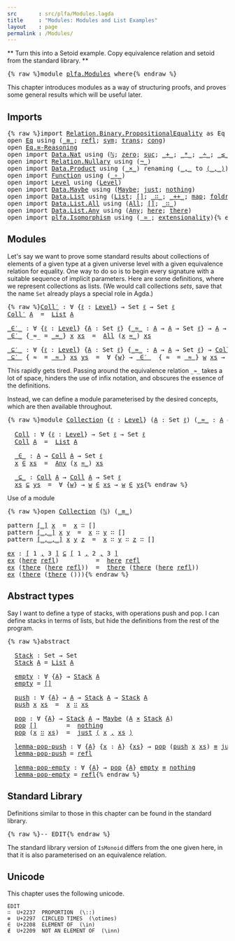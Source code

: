 ```yaml
---
src       : src/plfa/Modules.lagda
title     : "Modules: Modules and List Examples"
layout    : page
permalink : /Modules/
---
```


** Turn this into a Setoid example. Copy equivalence relation and setoid
from the standard library. **

<pre class="Agda">{% raw %}<a id="215" class="Keyword">module</a> <a id="222" href="{% endraw %}{{ site.baseurl }}{% link out/plfa/Modules.md %}{% raw %}" class="Module">plfa.Modules</a> <a id="235" class="Keyword">where</a>{% endraw %}</pre>

This chapter introduces modules as a way of structuring proofs,
and proves some general results which will be useful later.

## Imports

<pre class="Agda">{% raw %}<a id="403" class="Keyword">import</a> <a id="410" href="https://agda.github.io/agda-stdlib/Relation.Binary.PropositionalEquality.html" class="Module">Relation.Binary.PropositionalEquality</a> <a id="448" class="Symbol">as</a> <a id="451" class="Module">Eq</a>
<a id="454" class="Keyword">open</a> <a id="459" href="https://agda.github.io/agda-stdlib/Relation.Binary.PropositionalEquality.html" class="Module">Eq</a> <a id="462" class="Keyword">using</a> <a id="468" class="Symbol">(</a><a id="469" href="https://agda.github.io/agda-stdlib/Agda.Builtin.Equality.html#83" class="Datatype Operator">_≡_</a><a id="472" class="Symbol">;</a> <a id="474" href="https://agda.github.io/agda-stdlib/Agda.Builtin.Equality.html#140" class="InductiveConstructor">refl</a><a id="478" class="Symbol">;</a> <a id="480" href="https://agda.github.io/agda-stdlib/Relation.Binary.PropositionalEquality.Core.html#838" class="Function">sym</a><a id="483" class="Symbol">;</a> <a id="485" href="https://agda.github.io/agda-stdlib/Relation.Binary.PropositionalEquality.Core.html#887" class="Function">trans</a><a id="490" class="Symbol">;</a> <a id="492" href="https://agda.github.io/agda-stdlib/Relation.Binary.PropositionalEquality.html#1170" class="Function">cong</a><a id="496" class="Symbol">)</a>
<a id="498" class="Keyword">open</a> <a id="503" href="https://agda.github.io/agda-stdlib/Relation.Binary.PropositionalEquality.html#3975" class="Module">Eq.≡-Reasoning</a>
<a id="518" class="Keyword">open</a> <a id="523" class="Keyword">import</a> <a id="530" href="https://agda.github.io/agda-stdlib/Data.Nat.html" class="Module">Data.Nat</a> <a id="539" class="Keyword">using</a> <a id="545" class="Symbol">(</a><a id="546" href="https://agda.github.io/agda-stdlib/Agda.Builtin.Nat.html#97" class="Datatype">ℕ</a><a id="547" class="Symbol">;</a> <a id="549" href="https://agda.github.io/agda-stdlib/Agda.Builtin.Nat.html#115" class="InductiveConstructor">zero</a><a id="553" class="Symbol">;</a> <a id="555" href="https://agda.github.io/agda-stdlib/Agda.Builtin.Nat.html#128" class="InductiveConstructor">suc</a><a id="558" class="Symbol">;</a> <a id="560" href="https://agda.github.io/agda-stdlib/Agda.Builtin.Nat.html#230" class="Primitive Operator">_+_</a><a id="563" class="Symbol">;</a> <a id="565" href="https://agda.github.io/agda-stdlib/Agda.Builtin.Nat.html#433" class="Primitive Operator">_*_</a><a id="568" class="Symbol">;</a> <a id="570" href="https://agda.github.io/agda-stdlib/Agda.Builtin.Nat.html#320" class="Primitive Operator">_∸_</a><a id="573" class="Symbol">;</a> <a id="575" href="https://agda.github.io/agda-stdlib/Data.Nat.Base.html#845" class="Datatype Operator">_≤_</a><a id="578" class="Symbol">;</a> <a id="580" href="https://agda.github.io/agda-stdlib/Data.Nat.Base.html#910" class="InductiveConstructor">s≤s</a><a id="583" class="Symbol">;</a> <a id="585" href="https://agda.github.io/agda-stdlib/Data.Nat.Base.html#868" class="InductiveConstructor">z≤n</a><a id="588" class="Symbol">)</a>
<a id="590" class="Keyword">open</a> <a id="595" class="Keyword">import</a> <a id="602" href="https://agda.github.io/agda-stdlib/Relation.Nullary.html" class="Module">Relation.Nullary</a> <a id="619" class="Keyword">using</a> <a id="625" class="Symbol">(</a><a id="626" href="https://agda.github.io/agda-stdlib/Relation.Nullary.html#464" class="Function Operator">¬_</a><a id="628" class="Symbol">)</a>
<a id="630" class="Keyword">open</a> <a id="635" class="Keyword">import</a> <a id="642" href="https://agda.github.io/agda-stdlib/Data.Product.html" class="Module">Data.Product</a> <a id="655" class="Keyword">using</a> <a id="661" class="Symbol">(</a><a id="662" href="https://agda.github.io/agda-stdlib/Data.Product.html#1353" class="Function Operator">_×_</a><a id="665" class="Symbol">)</a> <a id="667" class="Keyword">renaming</a> <a id="676" class="Symbol">(</a><a id="677" href="https://agda.github.io/agda-stdlib/Agda.Builtin.Sigma.html#139" class="InductiveConstructor Operator">_,_</a> <a id="681" class="Symbol">to</a> <a id="684" href="https://agda.github.io/agda-stdlib/Agda.Builtin.Sigma.html#139" class="InductiveConstructor Operator">⟨_,_⟩</a><a id="689" class="Symbol">)</a>
<a id="691" class="Keyword">open</a> <a id="696" class="Keyword">import</a> <a id="703" href="https://agda.github.io/agda-stdlib/Function.html" class="Module">Function</a> <a id="712" class="Keyword">using</a> <a id="718" class="Symbol">(</a><a id="719" href="https://agda.github.io/agda-stdlib/Function.html#769" class="Function Operator">_∘_</a><a id="722" class="Symbol">)</a>
<a id="724" class="Keyword">open</a> <a id="729" class="Keyword">import</a> <a id="736" href="https://agda.github.io/agda-stdlib/Level.html" class="Module">Level</a> <a id="742" class="Keyword">using</a> <a id="748" class="Symbol">(</a><a id="749" href="https://agda.github.io/agda-stdlib/Agda.Primitive.html#408" class="Postulate">Level</a><a id="754" class="Symbol">)</a>
<a id="756" class="Keyword">open</a> <a id="761" class="Keyword">import</a> <a id="768" href="https://agda.github.io/agda-stdlib/Data.Maybe.html" class="Module">Data.Maybe</a> <a id="779" class="Keyword">using</a> <a id="785" class="Symbol">(</a><a id="786" href="https://agda.github.io/agda-stdlib/Data.Maybe.Base.html#335" class="Datatype">Maybe</a><a id="791" class="Symbol">;</a> <a id="793" href="https://agda.github.io/agda-stdlib/Data.Maybe.html#705" class="InductiveConstructor">just</a><a id="797" class="Symbol">;</a> <a id="799" href="https://agda.github.io/agda-stdlib/Data.Maybe.html#766" class="InductiveConstructor">nothing</a><a id="806" class="Symbol">)</a>
<a id="808" class="Keyword">open</a> <a id="813" class="Keyword">import</a> <a id="820" href="https://agda.github.io/agda-stdlib/Data.List.html" class="Module">Data.List</a> <a id="830" class="Keyword">using</a> <a id="836" class="Symbol">(</a><a id="837" href="https://agda.github.io/agda-stdlib/Agda.Builtin.List.html#80" class="Datatype">List</a><a id="841" class="Symbol">;</a> <a id="843" href="https://agda.github.io/agda-stdlib/Data.List.Base.html#8785" class="InductiveConstructor">[]</a><a id="845" class="Symbol">;</a> <a id="847" href="https://agda.github.io/agda-stdlib/Agda.Builtin.List.html#132" class="InductiveConstructor Operator">_∷_</a><a id="850" class="Symbol">;</a> <a id="852" href="https://agda.github.io/agda-stdlib/Data.List.Base.html#1454" class="Function Operator">_++_</a><a id="856" class="Symbol">;</a> <a id="858" href="https://agda.github.io/agda-stdlib/Data.List.Base.html#1120" class="Function">map</a><a id="861" class="Symbol">;</a> <a id="863" href="https://agda.github.io/agda-stdlib/Data.List.Base.html#3142" class="Function">foldr</a><a id="868" class="Symbol">;</a> <a id="870" href="https://agda.github.io/agda-stdlib/Data.List.Base.html#5708" class="Function">downFrom</a><a id="878" class="Symbol">)</a>
<a id="880" class="Keyword">open</a> <a id="885" class="Keyword">import</a> <a id="892" href="https://agda.github.io/agda-stdlib/Data.List.All.html" class="Module">Data.List.All</a> <a id="906" class="Keyword">using</a> <a id="912" class="Symbol">(</a><a id="913" href="https://agda.github.io/agda-stdlib/Data.List.All.html#826" class="Datatype">All</a><a id="916" class="Symbol">;</a> <a id="918" href="https://agda.github.io/agda-stdlib/Data.List.All.html#904" class="InductiveConstructor">[]</a><a id="920" class="Symbol">;</a> <a id="922" href="https://agda.github.io/agda-stdlib/Data.List.All.html#921" class="InductiveConstructor Operator">_∷_</a><a id="925" class="Symbol">)</a>
<a id="927" class="Keyword">open</a> <a id="932" class="Keyword">import</a> <a id="939" href="https://agda.github.io/agda-stdlib/Data.List.Any.html" class="Module">Data.List.Any</a> <a id="953" class="Keyword">using</a> <a id="959" class="Symbol">(</a><a id="960" href="https://agda.github.io/agda-stdlib/Data.List.Any.html#856" class="Datatype">Any</a><a id="963" class="Symbol">;</a> <a id="965" href="https://agda.github.io/agda-stdlib/Data.List.Any.html#911" class="InductiveConstructor">here</a><a id="969" class="Symbol">;</a> <a id="971" href="https://agda.github.io/agda-stdlib/Data.List.Any.html#964" class="InductiveConstructor">there</a><a id="976" class="Symbol">)</a>
<a id="978" class="Keyword">open</a> <a id="983" class="Keyword">import</a> <a id="990" href="{% endraw %}{{ site.baseurl }}{% link out/plfa/Isomorphism.md %}{% raw %}" class="Module">plfa.Isomorphism</a> <a id="1007" class="Keyword">using</a> <a id="1013" class="Symbol">(</a><a id="1014" href="{% endraw %}{{ site.baseurl }}{% link out/plfa/Isomorphism.md %}{% raw %}#5537" class="Record Operator">_≃_</a><a id="1017" class="Symbol">;</a> <a id="1019" href="{% endraw %}{{ site.baseurl }}{% link out/plfa/Isomorphism.md %}{% raw %}#3791" class="Postulate">extensionality</a><a id="1033" class="Symbol">)</a>{% endraw %}</pre>



## Modules

Let's say we want to prove some standard results about collections of
elements of a given type at a given universe level with a given
equivalence relation for equality. One way to do so is to begin every
signature with a suitable sequence of implicit parameters.  Here are
some definitions, where we represent collections as lists.  (We would
call collections *sets*, save that the name `Set` already plays a
special role in Agda.)

<pre class="Agda">{% raw %}<a id="Coll′"></a><a id="1507" href="{% endraw %}{{ site.baseurl }}{% link out/plfa/Modules.md %}{% raw %}#1507" class="Function">Coll′</a> <a id="1513" class="Symbol">:</a> <a id="1515" class="Symbol">∀</a> <a id="1517" class="Symbol">{</a><a id="1518" href="{% endraw %}{{ site.baseurl }}{% link out/plfa/Modules.md %}{% raw %}#1518" class="Bound">ℓ</a> <a id="1520" class="Symbol">:</a> <a id="1522" href="https://agda.github.io/agda-stdlib/Agda.Primitive.html#408" class="Postulate">Level</a><a id="1527" class="Symbol">}</a> <a id="1529" class="Symbol">→</a> <a id="1531" class="PrimitiveType">Set</a> <a id="1535" href="{% endraw %}{{ site.baseurl }}{% link out/plfa/Modules.md %}{% raw %}#1518" class="Bound">ℓ</a> <a id="1537" class="Symbol">→</a> <a id="1539" class="PrimitiveType">Set</a> <a id="1543" href="{% endraw %}{{ site.baseurl }}{% link out/plfa/Modules.md %}{% raw %}#1518" class="Bound">ℓ</a>
<a id="1545" href="{% endraw %}{{ site.baseurl }}{% link out/plfa/Modules.md %}{% raw %}#1507" class="Function">Coll′</a> <a id="1551" href="{% endraw %}{{ site.baseurl }}{% link out/plfa/Modules.md %}{% raw %}#1551" class="Bound">A</a>  <a id="1554" class="Symbol">=</a>  <a id="1557" href="https://agda.github.io/agda-stdlib/Agda.Builtin.List.html#80" class="Datatype">List</a> <a id="1562" href="{% endraw %}{{ site.baseurl }}{% link out/plfa/Modules.md %}{% raw %}#1551" class="Bound">A</a>

<a id="_∈′_"></a><a id="1565" href="{% endraw %}{{ site.baseurl }}{% link out/plfa/Modules.md %}{% raw %}#1565" class="Function Operator">_∈′_</a> <a id="1570" class="Symbol">:</a> <a id="1572" class="Symbol">∀</a> <a id="1574" class="Symbol">{</a><a id="1575" href="{% endraw %}{{ site.baseurl }}{% link out/plfa/Modules.md %}{% raw %}#1575" class="Bound">ℓ</a> <a id="1577" class="Symbol">:</a> <a id="1579" href="https://agda.github.io/agda-stdlib/Agda.Primitive.html#408" class="Postulate">Level</a><a id="1584" class="Symbol">}</a> <a id="1586" class="Symbol">{</a><a id="1587" href="{% endraw %}{{ site.baseurl }}{% link out/plfa/Modules.md %}{% raw %}#1587" class="Bound">A</a> <a id="1589" class="Symbol">:</a> <a id="1591" class="PrimitiveType">Set</a> <a id="1595" href="{% endraw %}{{ site.baseurl }}{% link out/plfa/Modules.md %}{% raw %}#1575" class="Bound">ℓ</a><a id="1596" class="Symbol">}</a> <a id="1598" class="Symbol">{</a><a id="1599" href="{% endraw %}{{ site.baseurl }}{% link out/plfa/Modules.md %}{% raw %}#1599" class="Bound Operator">_≈_</a> <a id="1603" class="Symbol">:</a> <a id="1605" href="{% endraw %}{{ site.baseurl }}{% link out/plfa/Modules.md %}{% raw %}#1587" class="Bound">A</a> <a id="1607" class="Symbol">→</a> <a id="1609" href="{% endraw %}{{ site.baseurl }}{% link out/plfa/Modules.md %}{% raw %}#1587" class="Bound">A</a> <a id="1611" class="Symbol">→</a> <a id="1613" class="PrimitiveType">Set</a> <a id="1617" href="{% endraw %}{{ site.baseurl }}{% link out/plfa/Modules.md %}{% raw %}#1575" class="Bound">ℓ</a><a id="1618" class="Symbol">}</a> <a id="1620" class="Symbol">→</a> <a id="1622" href="{% endraw %}{{ site.baseurl }}{% link out/plfa/Modules.md %}{% raw %}#1587" class="Bound">A</a> <a id="1624" class="Symbol">→</a> <a id="1626" href="{% endraw %}{{ site.baseurl }}{% link out/plfa/Modules.md %}{% raw %}#1507" class="Function">Coll′</a> <a id="1632" href="{% endraw %}{{ site.baseurl }}{% link out/plfa/Modules.md %}{% raw %}#1587" class="Bound">A</a> <a id="1634" class="Symbol">→</a> <a id="1636" class="PrimitiveType">Set</a> <a id="1640" href="{% endraw %}{{ site.baseurl }}{% link out/plfa/Modules.md %}{% raw %}#1575" class="Bound">ℓ</a>
<a id="1642" href="{% endraw %}{{ site.baseurl }}{% link out/plfa/Modules.md %}{% raw %}#1565" class="Function Operator">_∈′_</a> <a id="1647" class="Symbol">{</a><a id="1648" class="Argument">_≈_</a> <a id="1652" class="Symbol">=</a> <a id="1654" href="{% endraw %}{{ site.baseurl }}{% link out/plfa/Modules.md %}{% raw %}#1654" class="Bound Operator">_≈_</a><a id="1657" class="Symbol">}</a> <a id="1659" href="{% endraw %}{{ site.baseurl }}{% link out/plfa/Modules.md %}{% raw %}#1659" class="Bound">x</a> <a id="1661" href="{% endraw %}{{ site.baseurl }}{% link out/plfa/Modules.md %}{% raw %}#1661" class="Bound">xs</a>  <a id="1665" class="Symbol">=</a>  <a id="1668" href="https://agda.github.io/agda-stdlib/Data.List.All.html#826" class="Datatype">All</a> <a id="1672" class="Symbol">(</a><a id="1673" href="{% endraw %}{{ site.baseurl }}{% link out/plfa/Modules.md %}{% raw %}#1659" class="Bound">x</a> <a id="1675" href="{% endraw %}{{ site.baseurl }}{% link out/plfa/Modules.md %}{% raw %}#1654" class="Bound Operator">≈_</a><a id="1677" class="Symbol">)</a> <a id="1679" href="{% endraw %}{{ site.baseurl }}{% link out/plfa/Modules.md %}{% raw %}#1661" class="Bound">xs</a>

<a id="_⊆′_"></a><a id="1683" href="{% endraw %}{{ site.baseurl }}{% link out/plfa/Modules.md %}{% raw %}#1683" class="Function Operator">_⊆′_</a> <a id="1688" class="Symbol">:</a> <a id="1690" class="Symbol">∀</a> <a id="1692" class="Symbol">{</a><a id="1693" href="{% endraw %}{{ site.baseurl }}{% link out/plfa/Modules.md %}{% raw %}#1693" class="Bound">ℓ</a> <a id="1695" class="Symbol">:</a> <a id="1697" href="https://agda.github.io/agda-stdlib/Agda.Primitive.html#408" class="Postulate">Level</a><a id="1702" class="Symbol">}</a> <a id="1704" class="Symbol">{</a><a id="1705" href="{% endraw %}{{ site.baseurl }}{% link out/plfa/Modules.md %}{% raw %}#1705" class="Bound">A</a> <a id="1707" class="Symbol">:</a> <a id="1709" class="PrimitiveType">Set</a> <a id="1713" href="{% endraw %}{{ site.baseurl }}{% link out/plfa/Modules.md %}{% raw %}#1693" class="Bound">ℓ</a><a id="1714" class="Symbol">}</a> <a id="1716" class="Symbol">{</a><a id="1717" href="{% endraw %}{{ site.baseurl }}{% link out/plfa/Modules.md %}{% raw %}#1717" class="Bound Operator">_≈_</a> <a id="1721" class="Symbol">:</a> <a id="1723" href="{% endraw %}{{ site.baseurl }}{% link out/plfa/Modules.md %}{% raw %}#1705" class="Bound">A</a> <a id="1725" class="Symbol">→</a> <a id="1727" href="{% endraw %}{{ site.baseurl }}{% link out/plfa/Modules.md %}{% raw %}#1705" class="Bound">A</a> <a id="1729" class="Symbol">→</a> <a id="1731" class="PrimitiveType">Set</a> <a id="1735" href="{% endraw %}{{ site.baseurl }}{% link out/plfa/Modules.md %}{% raw %}#1693" class="Bound">ℓ</a><a id="1736" class="Symbol">}</a> <a id="1738" class="Symbol">→</a> <a id="1740" href="{% endraw %}{{ site.baseurl }}{% link out/plfa/Modules.md %}{% raw %}#1507" class="Function">Coll′</a> <a id="1746" href="{% endraw %}{{ site.baseurl }}{% link out/plfa/Modules.md %}{% raw %}#1705" class="Bound">A</a> <a id="1748" class="Symbol">→</a> <a id="1750" href="{% endraw %}{{ site.baseurl }}{% link out/plfa/Modules.md %}{% raw %}#1507" class="Function">Coll′</a> <a id="1756" href="{% endraw %}{{ site.baseurl }}{% link out/plfa/Modules.md %}{% raw %}#1705" class="Bound">A</a> <a id="1758" class="Symbol">→</a> <a id="1760" class="PrimitiveType">Set</a> <a id="1764" href="{% endraw %}{{ site.baseurl }}{% link out/plfa/Modules.md %}{% raw %}#1693" class="Bound">ℓ</a>
<a id="1766" href="{% endraw %}{{ site.baseurl }}{% link out/plfa/Modules.md %}{% raw %}#1683" class="Function Operator">_⊆′_</a> <a id="1771" class="Symbol">{</a><a id="1772" class="Argument">_≈_</a> <a id="1776" class="Symbol">=</a> <a id="1778" href="{% endraw %}{{ site.baseurl }}{% link out/plfa/Modules.md %}{% raw %}#1778" class="Bound Operator">_≈_</a><a id="1781" class="Symbol">}</a> <a id="1783" href="{% endraw %}{{ site.baseurl }}{% link out/plfa/Modules.md %}{% raw %}#1783" class="Bound">xs</a> <a id="1786" href="{% endraw %}{{ site.baseurl }}{% link out/plfa/Modules.md %}{% raw %}#1786" class="Bound">ys</a>  <a id="1790" class="Symbol">=</a>  <a id="1793" class="Symbol">∀</a> <a id="1795" class="Symbol">{</a><a id="1796" href="{% endraw %}{{ site.baseurl }}{% link out/plfa/Modules.md %}{% raw %}#1796" class="Bound">w</a><a id="1797" class="Symbol">}</a> <a id="1799" class="Symbol">→</a> <a id="1801" href="{% endraw %}{{ site.baseurl }}{% link out/plfa/Modules.md %}{% raw %}#1565" class="Function Operator">_∈′_</a>  <a id="1807" class="Symbol">{</a><a id="1808" class="Argument">_≈_</a> <a id="1812" class="Symbol">=</a> <a id="1814" href="{% endraw %}{{ site.baseurl }}{% link out/plfa/Modules.md %}{% raw %}#1778" class="Bound Operator">_≈_</a><a id="1817" class="Symbol">}</a> <a id="1819" href="{% endraw %}{{ site.baseurl }}{% link out/plfa/Modules.md %}{% raw %}#1796" class="Bound">w</a> <a id="1821" href="{% endraw %}{{ site.baseurl }}{% link out/plfa/Modules.md %}{% raw %}#1783" class="Bound">xs</a> <a id="1824" class="Symbol">→</a> <a id="1826" href="{% endraw %}{{ site.baseurl }}{% link out/plfa/Modules.md %}{% raw %}#1565" class="Function Operator">_∈′_</a> <a id="1831" class="Symbol">{</a><a id="1832" class="Argument">_≈_</a> <a id="1836" class="Symbol">=</a> <a id="1838" href="{% endraw %}{{ site.baseurl }}{% link out/plfa/Modules.md %}{% raw %}#1778" class="Bound Operator">_≈_</a><a id="1841" class="Symbol">}</a> <a id="1843" href="{% endraw %}{{ site.baseurl }}{% link out/plfa/Modules.md %}{% raw %}#1796" class="Bound">w</a> <a id="1845" href="{% endraw %}{{ site.baseurl }}{% link out/plfa/Modules.md %}{% raw %}#1786" class="Bound">ys</a>{% endraw %}</pre>

This rapidly gets tired.  Passing around the equivalence relation `_≈_`
takes a lot of space, hinders the use of infix notation, and obscures the
essence of the definitions.

Instead, we can define a module parameterised by the desired concepts,
which are then available throughout.
<pre class="Agda">{% raw %}<a id="2156" class="Keyword">module</a> <a id="Collection"></a><a id="2163" href="{% endraw %}{{ site.baseurl }}{% link out/plfa/Modules.md %}{% raw %}#2163" class="Module">Collection</a> <a id="2174" class="Symbol">{</a><a id="2175" href="{% endraw %}{{ site.baseurl }}{% link out/plfa/Modules.md %}{% raw %}#2175" class="Bound">ℓ</a> <a id="2177" class="Symbol">:</a> <a id="2179" href="https://agda.github.io/agda-stdlib/Agda.Primitive.html#408" class="Postulate">Level</a><a id="2184" class="Symbol">}</a> <a id="2186" class="Symbol">(</a><a id="2187" href="{% endraw %}{{ site.baseurl }}{% link out/plfa/Modules.md %}{% raw %}#2187" class="Bound">A</a> <a id="2189" class="Symbol">:</a> <a id="2191" class="PrimitiveType">Set</a> <a id="2195" href="{% endraw %}{{ site.baseurl }}{% link out/plfa/Modules.md %}{% raw %}#2175" class="Bound">ℓ</a><a id="2196" class="Symbol">)</a> <a id="2198" class="Symbol">(</a><a id="2199" href="{% endraw %}{{ site.baseurl }}{% link out/plfa/Modules.md %}{% raw %}#2199" class="Bound Operator">_≈_</a> <a id="2203" class="Symbol">:</a> <a id="2205" href="{% endraw %}{{ site.baseurl }}{% link out/plfa/Modules.md %}{% raw %}#2187" class="Bound">A</a> <a id="2207" class="Symbol">→</a> <a id="2209" href="{% endraw %}{{ site.baseurl }}{% link out/plfa/Modules.md %}{% raw %}#2187" class="Bound">A</a> <a id="2211" class="Symbol">→</a> <a id="2213" class="PrimitiveType">Set</a> <a id="2217" href="{% endraw %}{{ site.baseurl }}{% link out/plfa/Modules.md %}{% raw %}#2175" class="Bound">ℓ</a><a id="2218" class="Symbol">)</a> <a id="2220" class="Keyword">where</a>

  <a id="Collection.Coll"></a><a id="2229" href="{% endraw %}{{ site.baseurl }}{% link out/plfa/Modules.md %}{% raw %}#2229" class="Function">Coll</a> <a id="2234" class="Symbol">:</a> <a id="2236" class="Symbol">∀</a> <a id="2238" class="Symbol">{</a><a id="2239" href="{% endraw %}{{ site.baseurl }}{% link out/plfa/Modules.md %}{% raw %}#2239" class="Bound">ℓ</a> <a id="2241" class="Symbol">:</a> <a id="2243" href="https://agda.github.io/agda-stdlib/Agda.Primitive.html#408" class="Postulate">Level</a><a id="2248" class="Symbol">}</a> <a id="2250" class="Symbol">→</a> <a id="2252" class="PrimitiveType">Set</a> <a id="2256" href="{% endraw %}{{ site.baseurl }}{% link out/plfa/Modules.md %}{% raw %}#2239" class="Bound">ℓ</a> <a id="2258" class="Symbol">→</a> <a id="2260" class="PrimitiveType">Set</a> <a id="2264" href="{% endraw %}{{ site.baseurl }}{% link out/plfa/Modules.md %}{% raw %}#2239" class="Bound">ℓ</a>
  <a id="2268" href="{% endraw %}{{ site.baseurl }}{% link out/plfa/Modules.md %}{% raw %}#2229" class="Function">Coll</a> <a id="2273" href="{% endraw %}{{ site.baseurl }}{% link out/plfa/Modules.md %}{% raw %}#2273" class="Bound">A</a>  <a id="2276" class="Symbol">=</a>  <a id="2279" href="https://agda.github.io/agda-stdlib/Agda.Builtin.List.html#80" class="Datatype">List</a> <a id="2284" href="{% endraw %}{{ site.baseurl }}{% link out/plfa/Modules.md %}{% raw %}#2273" class="Bound">A</a>

  <a id="Collection._∈_"></a><a id="2289" href="{% endraw %}{{ site.baseurl }}{% link out/plfa/Modules.md %}{% raw %}#2289" class="Function Operator">_∈_</a> <a id="2293" class="Symbol">:</a> <a id="2295" href="{% endraw %}{{ site.baseurl }}{% link out/plfa/Modules.md %}{% raw %}#2187" class="Bound">A</a> <a id="2297" class="Symbol">→</a> <a id="2299" href="{% endraw %}{{ site.baseurl }}{% link out/plfa/Modules.md %}{% raw %}#2229" class="Function">Coll</a> <a id="2304" href="{% endraw %}{{ site.baseurl }}{% link out/plfa/Modules.md %}{% raw %}#2187" class="Bound">A</a> <a id="2306" class="Symbol">→</a> <a id="2308" class="PrimitiveType">Set</a> <a id="2312" href="{% endraw %}{{ site.baseurl }}{% link out/plfa/Modules.md %}{% raw %}#2175" class="Bound">ℓ</a>
  <a id="2316" href="{% endraw %}{{ site.baseurl }}{% link out/plfa/Modules.md %}{% raw %}#2316" class="Bound">x</a> <a id="2318" href="{% endraw %}{{ site.baseurl }}{% link out/plfa/Modules.md %}{% raw %}#2289" class="Function Operator">∈</a> <a id="2320" href="{% endraw %}{{ site.baseurl }}{% link out/plfa/Modules.md %}{% raw %}#2320" class="Bound">xs</a>  <a id="2324" class="Symbol">=</a>  <a id="2327" href="https://agda.github.io/agda-stdlib/Data.List.Any.html#856" class="Datatype">Any</a> <a id="2331" class="Symbol">(</a><a id="2332" href="{% endraw %}{{ site.baseurl }}{% link out/plfa/Modules.md %}{% raw %}#2316" class="Bound">x</a> <a id="2334" href="{% endraw %}{{ site.baseurl }}{% link out/plfa/Modules.md %}{% raw %}#2199" class="Bound Operator">≈_</a><a id="2336" class="Symbol">)</a> <a id="2338" href="{% endraw %}{{ site.baseurl }}{% link out/plfa/Modules.md %}{% raw %}#2320" class="Bound">xs</a>

  <a id="Collection._⊆_"></a><a id="2344" href="{% endraw %}{{ site.baseurl }}{% link out/plfa/Modules.md %}{% raw %}#2344" class="Function Operator">_⊆_</a> <a id="2348" class="Symbol">:</a> <a id="2350" href="{% endraw %}{{ site.baseurl }}{% link out/plfa/Modules.md %}{% raw %}#2229" class="Function">Coll</a> <a id="2355" href="{% endraw %}{{ site.baseurl }}{% link out/plfa/Modules.md %}{% raw %}#2187" class="Bound">A</a> <a id="2357" class="Symbol">→</a> <a id="2359" href="{% endraw %}{{ site.baseurl }}{% link out/plfa/Modules.md %}{% raw %}#2229" class="Function">Coll</a> <a id="2364" href="{% endraw %}{{ site.baseurl }}{% link out/plfa/Modules.md %}{% raw %}#2187" class="Bound">A</a> <a id="2366" class="Symbol">→</a> <a id="2368" class="PrimitiveType">Set</a> <a id="2372" href="{% endraw %}{{ site.baseurl }}{% link out/plfa/Modules.md %}{% raw %}#2175" class="Bound">ℓ</a>
  <a id="2376" href="{% endraw %}{{ site.baseurl }}{% link out/plfa/Modules.md %}{% raw %}#2376" class="Bound">xs</a> <a id="2379" href="{% endraw %}{{ site.baseurl }}{% link out/plfa/Modules.md %}{% raw %}#2344" class="Function Operator">⊆</a> <a id="2381" href="{% endraw %}{{ site.baseurl }}{% link out/plfa/Modules.md %}{% raw %}#2381" class="Bound">ys</a>  <a id="2385" class="Symbol">=</a>  <a id="2388" class="Symbol">∀</a> <a id="2390" class="Symbol">{</a><a id="2391" href="{% endraw %}{{ site.baseurl }}{% link out/plfa/Modules.md %}{% raw %}#2391" class="Bound">w</a><a id="2392" class="Symbol">}</a> <a id="2394" class="Symbol">→</a> <a id="2396" href="{% endraw %}{{ site.baseurl }}{% link out/plfa/Modules.md %}{% raw %}#2391" class="Bound">w</a> <a id="2398" href="{% endraw %}{{ site.baseurl }}{% link out/plfa/Modules.md %}{% raw %}#2289" class="Function Operator">∈</a> <a id="2400" href="{% endraw %}{{ site.baseurl }}{% link out/plfa/Modules.md %}{% raw %}#2376" class="Bound">xs</a> <a id="2403" class="Symbol">→</a> <a id="2405" href="{% endraw %}{{ site.baseurl }}{% link out/plfa/Modules.md %}{% raw %}#2391" class="Bound">w</a> <a id="2407" href="{% endraw %}{{ site.baseurl }}{% link out/plfa/Modules.md %}{% raw %}#2289" class="Function Operator">∈</a> <a id="2409" href="{% endraw %}{{ site.baseurl }}{% link out/plfa/Modules.md %}{% raw %}#2381" class="Bound">ys</a>{% endraw %}</pre>

Use of a module
<pre class="Agda">{% raw %}<a id="2453" class="Keyword">open</a> <a id="2458" href="{% endraw %}{{ site.baseurl }}{% link out/plfa/Modules.md %}{% raw %}#2163" class="Module">Collection</a> <a id="2469" class="Symbol">(</a><a id="2470" href="https://agda.github.io/agda-stdlib/Agda.Builtin.Nat.html#97" class="Datatype">ℕ</a><a id="2471" class="Symbol">)</a> <a id="2473" class="Symbol">(</a><a id="2474" href="https://agda.github.io/agda-stdlib/Agda.Builtin.Equality.html#83" class="Datatype Operator">_≡_</a><a id="2477" class="Symbol">)</a>

<a id="2480" class="Keyword">pattern</a> <a id="[_]"></a><a id="2488" href="{% endraw %}{{ site.baseurl }}{% link out/plfa/Modules.md %}{% raw %}#2488" class="InductiveConstructor Operator">[_]</a> <a id="2492" href="{% endraw %}{{ site.baseurl }}{% link out/plfa/Modules.md %}{% raw %}#2498" class="Bound">x</a>  <a id="2495" class="Symbol">=</a>  <a id="2498" href="{% endraw %}{{ site.baseurl }}{% link out/plfa/Modules.md %}{% raw %}#2498" class="Bound">x</a> <a id="2500" class="InductiveConstructor Operator">∷</a> <a id="2502" class="InductiveConstructor">[]</a>
<a id="2505" class="Keyword">pattern</a> <a id="[_,_]"></a><a id="2513" href="{% endraw %}{{ site.baseurl }}{% link out/plfa/Modules.md %}{% raw %}#2513" class="InductiveConstructor Operator">[_,_]</a> <a id="2519" href="{% endraw %}{{ site.baseurl }}{% link out/plfa/Modules.md %}{% raw %}#2527" class="Bound">x</a> <a id="2521" href="{% endraw %}{{ site.baseurl }}{% link out/plfa/Modules.md %}{% raw %}#2531" class="Bound">y</a>  <a id="2524" class="Symbol">=</a>  <a id="2527" href="{% endraw %}{{ site.baseurl }}{% link out/plfa/Modules.md %}{% raw %}#2527" class="Bound">x</a> <a id="2529" class="InductiveConstructor Operator">∷</a> <a id="2531" href="{% endraw %}{{ site.baseurl }}{% link out/plfa/Modules.md %}{% raw %}#2531" class="Bound">y</a> <a id="2533" class="InductiveConstructor Operator">∷</a> <a id="2535" class="InductiveConstructor">[]</a>
<a id="2538" class="Keyword">pattern</a> <a id="[_,_,_]"></a><a id="2546" href="{% endraw %}{{ site.baseurl }}{% link out/plfa/Modules.md %}{% raw %}#2546" class="InductiveConstructor Operator">[_,_,_]</a> <a id="2554" href="{% endraw %}{{ site.baseurl }}{% link out/plfa/Modules.md %}{% raw %}#2564" class="Bound">x</a> <a id="2556" href="{% endraw %}{{ site.baseurl }}{% link out/plfa/Modules.md %}{% raw %}#2568" class="Bound">y</a> <a id="2558" href="{% endraw %}{{ site.baseurl }}{% link out/plfa/Modules.md %}{% raw %}#2572" class="Bound">z</a>  <a id="2561" class="Symbol">=</a>  <a id="2564" href="{% endraw %}{{ site.baseurl }}{% link out/plfa/Modules.md %}{% raw %}#2564" class="Bound">x</a> <a id="2566" class="InductiveConstructor Operator">∷</a> <a id="2568" href="{% endraw %}{{ site.baseurl }}{% link out/plfa/Modules.md %}{% raw %}#2568" class="Bound">y</a> <a id="2570" class="InductiveConstructor Operator">∷</a> <a id="2572" href="{% endraw %}{{ site.baseurl }}{% link out/plfa/Modules.md %}{% raw %}#2572" class="Bound">z</a> <a id="2574" class="InductiveConstructor Operator">∷</a> <a id="2576" class="InductiveConstructor">[]</a>

<a id="ex"></a><a id="2580" href="{% endraw %}{{ site.baseurl }}{% link out/plfa/Modules.md %}{% raw %}#2580" class="Function">ex</a> <a id="2583" class="Symbol">:</a> <a id="2585" href="{% endraw %}{{ site.baseurl }}{% link out/plfa/Modules.md %}{% raw %}#2513" class="InductiveConstructor Operator">[</a> <a id="2587" class="Number">1</a> <a id="2589" href="{% endraw %}{{ site.baseurl }}{% link out/plfa/Modules.md %}{% raw %}#2513" class="InductiveConstructor Operator">,</a> <a id="2591" class="Number">3</a> <a id="2593" href="{% endraw %}{{ site.baseurl }}{% link out/plfa/Modules.md %}{% raw %}#2513" class="InductiveConstructor Operator">]</a> <a id="2595" href="{% endraw %}{{ site.baseurl }}{% link out/plfa/Modules.md %}{% raw %}#2344" class="Function Operator">⊆</a> <a id="2597" href="{% endraw %}{{ site.baseurl }}{% link out/plfa/Modules.md %}{% raw %}#2546" class="InductiveConstructor Operator">[</a> <a id="2599" class="Number">1</a> <a id="2601" href="{% endraw %}{{ site.baseurl }}{% link out/plfa/Modules.md %}{% raw %}#2546" class="InductiveConstructor Operator">,</a> <a id="2603" class="Number">2</a> <a id="2605" href="{% endraw %}{{ site.baseurl }}{% link out/plfa/Modules.md %}{% raw %}#2546" class="InductiveConstructor Operator">,</a> <a id="2607" class="Number">3</a> <a id="2609" href="{% endraw %}{{ site.baseurl }}{% link out/plfa/Modules.md %}{% raw %}#2546" class="InductiveConstructor Operator">]</a>
<a id="2611" href="{% endraw %}{{ site.baseurl }}{% link out/plfa/Modules.md %}{% raw %}#2580" class="Function">ex</a> <a id="2614" class="Symbol">(</a><a id="2615" href="https://agda.github.io/agda-stdlib/Data.List.Any.html#911" class="InductiveConstructor">here</a> <a id="2620" href="https://agda.github.io/agda-stdlib/Agda.Builtin.Equality.html#140" class="InductiveConstructor">refl</a><a id="2624" class="Symbol">)</a>          <a id="2635" class="Symbol">=</a>  <a id="2638" href="https://agda.github.io/agda-stdlib/Data.List.Any.html#911" class="InductiveConstructor">here</a> <a id="2643" href="https://agda.github.io/agda-stdlib/Agda.Builtin.Equality.html#140" class="InductiveConstructor">refl</a>
<a id="2648" href="{% endraw %}{{ site.baseurl }}{% link out/plfa/Modules.md %}{% raw %}#2580" class="Function">ex</a> <a id="2651" class="Symbol">(</a><a id="2652" href="https://agda.github.io/agda-stdlib/Data.List.Any.html#964" class="InductiveConstructor">there</a> <a id="2658" class="Symbol">(</a><a id="2659" href="https://agda.github.io/agda-stdlib/Data.List.Any.html#911" class="InductiveConstructor">here</a> <a id="2664" href="https://agda.github.io/agda-stdlib/Agda.Builtin.Equality.html#140" class="InductiveConstructor">refl</a><a id="2668" class="Symbol">))</a>  <a id="2672" class="Symbol">=</a>  <a id="2675" href="https://agda.github.io/agda-stdlib/Data.List.Any.html#964" class="InductiveConstructor">there</a> <a id="2681" class="Symbol">(</a><a id="2682" href="https://agda.github.io/agda-stdlib/Data.List.Any.html#964" class="InductiveConstructor">there</a> <a id="2688" class="Symbol">(</a><a id="2689" href="https://agda.github.io/agda-stdlib/Data.List.Any.html#911" class="InductiveConstructor">here</a> <a id="2694" href="https://agda.github.io/agda-stdlib/Agda.Builtin.Equality.html#140" class="InductiveConstructor">refl</a><a id="2698" class="Symbol">))</a>
<a id="2701" href="{% endraw %}{{ site.baseurl }}{% link out/plfa/Modules.md %}{% raw %}#2580" class="Function">ex</a> <a id="2704" class="Symbol">(</a><a id="2705" href="https://agda.github.io/agda-stdlib/Data.List.Any.html#964" class="InductiveConstructor">there</a> <a id="2711" class="Symbol">(</a><a id="2712" href="https://agda.github.io/agda-stdlib/Data.List.Any.html#964" class="InductiveConstructor">there</a> <a id="2718" class="Symbol">()))</a>{% endraw %}</pre>


## Abstract types

Say I want to define a type of stacks, with operations push and pop.
I can define stacks in terms of lists, but hide the definitions from
the rest of the program.
<pre class="Agda">{% raw %}<a id="2931" class="Keyword">abstract</a>

  <a id="Stack"></a><a id="2943" href="{% endraw %}{{ site.baseurl }}{% link out/plfa/Modules.md %}{% raw %}#2943" class="Function">Stack</a> <a id="2949" class="Symbol">:</a> <a id="2951" class="PrimitiveType">Set</a> <a id="2955" class="Symbol">→</a> <a id="2957" class="PrimitiveType">Set</a>
  <a id="2963" href="{% endraw %}{{ site.baseurl }}{% link out/plfa/Modules.md %}{% raw %}#2943" class="Function">Stack</a> <a id="2969" href="{% endraw %}{{ site.baseurl }}{% link out/plfa/Modules.md %}{% raw %}#2969" class="Bound">A</a> <a id="2971" class="Symbol">=</a> <a id="2973" href="https://agda.github.io/agda-stdlib/Agda.Builtin.List.html#80" class="Datatype">List</a> <a id="2978" href="{% endraw %}{{ site.baseurl }}{% link out/plfa/Modules.md %}{% raw %}#2969" class="Bound">A</a>

  <a id="empty"></a><a id="2983" href="{% endraw %}{{ site.baseurl }}{% link out/plfa/Modules.md %}{% raw %}#2983" class="Function">empty</a> <a id="2989" class="Symbol">:</a> <a id="2991" class="Symbol">∀</a> <a id="2993" class="Symbol">{</a><a id="2994" href="{% endraw %}{{ site.baseurl }}{% link out/plfa/Modules.md %}{% raw %}#2994" class="Bound">A</a><a id="2995" class="Symbol">}</a> <a id="2997" class="Symbol">→</a> <a id="2999" href="{% endraw %}{{ site.baseurl }}{% link out/plfa/Modules.md %}{% raw %}#2943" class="Function">Stack</a> <a id="3005" href="{% endraw %}{{ site.baseurl }}{% link out/plfa/Modules.md %}{% raw %}#2994" class="Bound">A</a>
  <a id="3009" href="{% endraw %}{{ site.baseurl }}{% link out/plfa/Modules.md %}{% raw %}#2983" class="Function">empty</a> <a id="3015" class="Symbol">=</a> <a id="3017" href="https://agda.github.io/agda-stdlib/Agda.Builtin.List.html#117" class="InductiveConstructor">[]</a>

  <a id="push"></a><a id="3023" href="{% endraw %}{{ site.baseurl }}{% link out/plfa/Modules.md %}{% raw %}#3023" class="Function">push</a> <a id="3028" class="Symbol">:</a> <a id="3030" class="Symbol">∀</a> <a id="3032" class="Symbol">{</a><a id="3033" href="{% endraw %}{{ site.baseurl }}{% link out/plfa/Modules.md %}{% raw %}#3033" class="Bound">A</a><a id="3034" class="Symbol">}</a> <a id="3036" class="Symbol">→</a> <a id="3038" href="{% endraw %}{{ site.baseurl }}{% link out/plfa/Modules.md %}{% raw %}#3033" class="Bound">A</a> <a id="3040" class="Symbol">→</a> <a id="3042" href="{% endraw %}{{ site.baseurl }}{% link out/plfa/Modules.md %}{% raw %}#2943" class="Function">Stack</a> <a id="3048" href="{% endraw %}{{ site.baseurl }}{% link out/plfa/Modules.md %}{% raw %}#3033" class="Bound">A</a> <a id="3050" class="Symbol">→</a> <a id="3052" href="{% endraw %}{{ site.baseurl }}{% link out/plfa/Modules.md %}{% raw %}#2943" class="Function">Stack</a> <a id="3058" href="{% endraw %}{{ site.baseurl }}{% link out/plfa/Modules.md %}{% raw %}#3033" class="Bound">A</a>
  <a id="3062" href="{% endraw %}{{ site.baseurl }}{% link out/plfa/Modules.md %}{% raw %}#3023" class="Function">push</a> <a id="3067" href="{% endraw %}{{ site.baseurl }}{% link out/plfa/Modules.md %}{% raw %}#3067" class="Bound">x</a> <a id="3069" href="{% endraw %}{{ site.baseurl }}{% link out/plfa/Modules.md %}{% raw %}#3069" class="Bound">xs</a>  <a id="3073" class="Symbol">=</a>  <a id="3076" href="{% endraw %}{{ site.baseurl }}{% link out/plfa/Modules.md %}{% raw %}#3067" class="Bound">x</a> <a id="3078" href="https://agda.github.io/agda-stdlib/Agda.Builtin.List.html#132" class="InductiveConstructor Operator">∷</a> <a id="3080" href="{% endraw %}{{ site.baseurl }}{% link out/plfa/Modules.md %}{% raw %}#3069" class="Bound">xs</a>

  <a id="pop"></a><a id="3086" href="{% endraw %}{{ site.baseurl }}{% link out/plfa/Modules.md %}{% raw %}#3086" class="Function">pop</a> <a id="3090" class="Symbol">:</a> <a id="3092" class="Symbol">∀</a> <a id="3094" class="Symbol">{</a><a id="3095" href="{% endraw %}{{ site.baseurl }}{% link out/plfa/Modules.md %}{% raw %}#3095" class="Bound">A</a><a id="3096" class="Symbol">}</a> <a id="3098" class="Symbol">→</a> <a id="3100" href="{% endraw %}{{ site.baseurl }}{% link out/plfa/Modules.md %}{% raw %}#2943" class="Function">Stack</a> <a id="3106" href="{% endraw %}{{ site.baseurl }}{% link out/plfa/Modules.md %}{% raw %}#3095" class="Bound">A</a> <a id="3108" class="Symbol">→</a> <a id="3110" href="https://agda.github.io/agda-stdlib/Data.Maybe.Base.html#335" class="Datatype">Maybe</a> <a id="3116" class="Symbol">(</a><a id="3117" href="{% endraw %}{{ site.baseurl }}{% link out/plfa/Modules.md %}{% raw %}#3095" class="Bound">A</a> <a id="3119" href="https://agda.github.io/agda-stdlib/Data.Product.html#1353" class="Function Operator">×</a> <a id="3121" href="{% endraw %}{{ site.baseurl }}{% link out/plfa/Modules.md %}{% raw %}#2943" class="Function">Stack</a> <a id="3127" href="{% endraw %}{{ site.baseurl }}{% link out/plfa/Modules.md %}{% raw %}#3095" class="Bound">A</a><a id="3128" class="Symbol">)</a>
  <a id="3132" href="{% endraw %}{{ site.baseurl }}{% link out/plfa/Modules.md %}{% raw %}#3086" class="Function">pop</a> <a id="3136" href="https://agda.github.io/agda-stdlib/Agda.Builtin.List.html#117" class="InductiveConstructor">[]</a>        <a id="3146" class="Symbol">=</a>  <a id="3149" href="https://agda.github.io/agda-stdlib/Data.Maybe.Base.html#403" class="InductiveConstructor">nothing</a>
  <a id="3159" href="{% endraw %}{{ site.baseurl }}{% link out/plfa/Modules.md %}{% raw %}#3086" class="Function">pop</a> <a id="3163" class="Symbol">(</a><a id="3164" href="{% endraw %}{{ site.baseurl }}{% link out/plfa/Modules.md %}{% raw %}#3164" class="Bound">x</a> <a id="3166" href="https://agda.github.io/agda-stdlib/Agda.Builtin.List.html#132" class="InductiveConstructor Operator">∷</a> <a id="3168" href="{% endraw %}{{ site.baseurl }}{% link out/plfa/Modules.md %}{% raw %}#3168" class="Bound">xs</a><a id="3170" class="Symbol">)</a>  <a id="3173" class="Symbol">=</a>  <a id="3176" href="https://agda.github.io/agda-stdlib/Data.Maybe.Base.html#373" class="InductiveConstructor">just</a> <a id="3181" href="https://agda.github.io/agda-stdlib/Agda.Builtin.Sigma.html#139" class="InductiveConstructor Operator">⟨</a> <a id="3183" href="{% endraw %}{{ site.baseurl }}{% link out/plfa/Modules.md %}{% raw %}#3164" class="Bound">x</a> <a id="3185" href="https://agda.github.io/agda-stdlib/Agda.Builtin.Sigma.html#139" class="InductiveConstructor Operator">,</a> <a id="3187" href="{% endraw %}{{ site.baseurl }}{% link out/plfa/Modules.md %}{% raw %}#3168" class="Bound">xs</a> <a id="3190" href="https://agda.github.io/agda-stdlib/Agda.Builtin.Sigma.html#139" class="InductiveConstructor Operator">⟩</a>

  <a id="lemma-pop-push"></a><a id="3195" href="{% endraw %}{{ site.baseurl }}{% link out/plfa/Modules.md %}{% raw %}#3195" class="Function">lemma-pop-push</a> <a id="3210" class="Symbol">:</a> <a id="3212" class="Symbol">∀</a> <a id="3214" class="Symbol">{</a><a id="3215" href="{% endraw %}{{ site.baseurl }}{% link out/plfa/Modules.md %}{% raw %}#3215" class="Bound">A</a><a id="3216" class="Symbol">}</a> <a id="3218" class="Symbol">{</a><a id="3219" href="{% endraw %}{{ site.baseurl }}{% link out/plfa/Modules.md %}{% raw %}#3219" class="Bound">x</a> <a id="3221" class="Symbol">:</a> <a id="3223" href="{% endraw %}{{ site.baseurl }}{% link out/plfa/Modules.md %}{% raw %}#3215" class="Bound">A</a><a id="3224" class="Symbol">}</a> <a id="3226" class="Symbol">{</a><a id="3227" href="{% endraw %}{{ site.baseurl }}{% link out/plfa/Modules.md %}{% raw %}#3227" class="Bound">xs</a><a id="3229" class="Symbol">}</a> <a id="3231" class="Symbol">→</a> <a id="3233" href="{% endraw %}{{ site.baseurl }}{% link out/plfa/Modules.md %}{% raw %}#3086" class="Function">pop</a> <a id="3237" class="Symbol">(</a><a id="3238" href="{% endraw %}{{ site.baseurl }}{% link out/plfa/Modules.md %}{% raw %}#3023" class="Function">push</a> <a id="3243" href="{% endraw %}{{ site.baseurl }}{% link out/plfa/Modules.md %}{% raw %}#3219" class="Bound">x</a> <a id="3245" href="{% endraw %}{{ site.baseurl }}{% link out/plfa/Modules.md %}{% raw %}#3227" class="Bound">xs</a><a id="3247" class="Symbol">)</a> <a id="3249" href="https://agda.github.io/agda-stdlib/Agda.Builtin.Equality.html#83" class="Datatype Operator">≡</a> <a id="3251" href="https://agda.github.io/agda-stdlib/Data.Maybe.Base.html#373" class="InductiveConstructor">just</a> <a id="3256" href="https://agda.github.io/agda-stdlib/Agda.Builtin.Sigma.html#139" class="InductiveConstructor Operator">⟨</a> <a id="3258" href="{% endraw %}{{ site.baseurl }}{% link out/plfa/Modules.md %}{% raw %}#3219" class="Bound">x</a> <a id="3260" href="https://agda.github.io/agda-stdlib/Agda.Builtin.Sigma.html#139" class="InductiveConstructor Operator">,</a> <a id="3262" href="{% endraw %}{{ site.baseurl }}{% link out/plfa/Modules.md %}{% raw %}#3227" class="Bound">xs</a> <a id="3265" href="https://agda.github.io/agda-stdlib/Agda.Builtin.Sigma.html#139" class="InductiveConstructor Operator">⟩</a>
  <a id="3269" href="{% endraw %}{{ site.baseurl }}{% link out/plfa/Modules.md %}{% raw %}#3195" class="Function">lemma-pop-push</a> <a id="3284" class="Symbol">=</a> <a id="3286" href="https://agda.github.io/agda-stdlib/Agda.Builtin.Equality.html#140" class="InductiveConstructor">refl</a>

  <a id="lemma-pop-empty"></a><a id="3294" href="{% endraw %}{{ site.baseurl }}{% link out/plfa/Modules.md %}{% raw %}#3294" class="Function">lemma-pop-empty</a> <a id="3310" class="Symbol">:</a> <a id="3312" class="Symbol">∀</a> <a id="3314" class="Symbol">{</a><a id="3315" href="{% endraw %}{{ site.baseurl }}{% link out/plfa/Modules.md %}{% raw %}#3315" class="Bound">A</a><a id="3316" class="Symbol">}</a> <a id="3318" class="Symbol">→</a> <a id="3320" href="{% endraw %}{{ site.baseurl }}{% link out/plfa/Modules.md %}{% raw %}#3086" class="Function">pop</a> <a id="3324" class="Symbol">{</a><a id="3325" href="{% endraw %}{{ site.baseurl }}{% link out/plfa/Modules.md %}{% raw %}#3315" class="Bound">A</a><a id="3326" class="Symbol">}</a> <a id="3328" href="{% endraw %}{{ site.baseurl }}{% link out/plfa/Modules.md %}{% raw %}#2983" class="Function">empty</a> <a id="3334" href="https://agda.github.io/agda-stdlib/Agda.Builtin.Equality.html#83" class="Datatype Operator">≡</a> <a id="3336" href="https://agda.github.io/agda-stdlib/Data.Maybe.Base.html#403" class="InductiveConstructor">nothing</a>
  <a id="3346" href="{% endraw %}{{ site.baseurl }}{% link out/plfa/Modules.md %}{% raw %}#3294" class="Function">lemma-pop-empty</a> <a id="3362" class="Symbol">=</a> <a id="3364" href="https://agda.github.io/agda-stdlib/Agda.Builtin.Equality.html#140" class="InductiveConstructor">refl</a>{% endraw %}</pre>


## Standard Library

Definitions similar to those in this chapter can be found in the standard library.
<pre class="Agda">{% raw %}<a id="3499" class="Comment">-- EDIT</a>{% endraw %}</pre>
The standard library version of `IsMonoid` differs from the
one given here, in that it is also parameterised on an equivalence relation.


## Unicode

This chapter uses the following unicode.

    EDIT
    ∷  U+2237  PROPORTION  (\::)
    ⊗  U+2297  CIRCLED TIMES  (\otimes)
    ∈  U+2208  ELEMENT OF  (\in)
    ∉  U+2209  NOT AN ELEMENT OF  (\inn)

